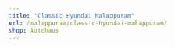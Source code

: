 ```yaml
---
title: "Classic Hyundai Malappuram"
url: /malappuram/classic-hyundai-malappuram/
shop: Autohaus
---
```

